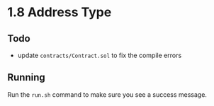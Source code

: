 # 1.8 Address Type

## Todo
* update `contracts/Contract.sol` to fix the compile errors

## Running
Run the `run.sh` command to make sure you see a success message.  
